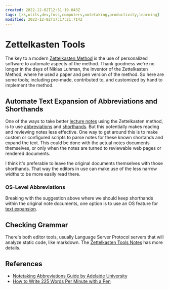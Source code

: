 ```yaml
---
created: 2022-12-02T12:51:19.043Z
tags: [zk,utils,dev,foss,computers,notetaking,productivity,learning]
modified: 2022-12-02T17:17:21.714Z
---
```

# Zettelkasten Tools

The key to a modern [Zettelkasten Method](zk.md)
is the use of personalized software to automate aspects of the method.
Thank goodness we're no longer in the days of Niklas Luhman,
the inventor of the Zettelkasten Method,
where he used a paper and pen version of the method.
So here are some tools;
including pre-made, contributed to, and customized by hand to implement the method.

## Automate Text Expansion of Abbreviations and Shorthands

One of the ways to take better [lecture notes](notes-lectures.md)
using the Zettelkasten method,
is to use [abbreviations][notes-abbreviations] and [shorthands][notes-shorthands].
But this potentially makes reading and reviewing notes less effective.
One way to get around this is to make custom or configured scripts to
parse notes for these known shortands and expand the text.
This could be done with the actual notes documents themselves,
or only when the notes are turned to reviewable web pages or rendered documents.

I think it's preferable to leave the original documents themselves with
those shorthands.
That way the editors in use can make use of the less narrow widths to
be more easily read there.

### OS-Level Abbreviations

Breaking with the suggestion above where
we should keep shorthands within the original note documents,
one option is to use an OS feature for [text expansion](text-expansion.md).

## Checking Grammar

There's both editor tools, usually Language Server Protocol servers
that will analyze static code, like markdown.
The [Zettelkasten Tools Notes](zk-tools.md#checking-grammar) has more details.

## References

* [Notetaking Abbreviations Guide by Adelaide University][notes-abbreviations]
* [How to Write 225 Words Per Minute with a Pen][notes-shorthands]

<!-- Hidden Reference Links Below Here -->
[notes-abbreviations]: https://www.adelaide.edu.au/writingcentre/sites/default/files/docs/learningguide-notetakingabbreviations.pdf "Notetaking Abbreviations Guide by Adelaide University"
[notes-shorthands]: https://www.theatlantic.com/technology/archive/2014/06/yeah-i-still-use-shorthand-and-a-smartpen/373281/ "How to Write 225 Words Per Minute with a Pen"

